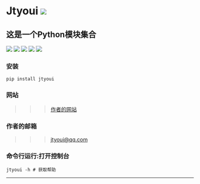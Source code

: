 # **Jtyoui** [![](https://gitee.com/tyoui/logo/raw/master/logo/photolog.png)][1]

## 这是一个Python模块集合
[![](https://img.shields.io/badge/个人网站-jtyoui-yellow.com.svg)][1]
[![](https://img.shields.io/badge/Python-3.7-green.svg)]()
[![](https://img.shields.io/badge/BlogWeb-Tyoui-bule.svg)][1]
[![](https://img.shields.io/badge/Email-jtyoui@qq.com-red.svg)]()
[![](https://img.shields.io/badge/项目-jtyoui-black.svg)]()


### 安装
    pip install jtyoui

### 网站
>>> [作者的网站](https://blog.jtyoui.com)

### 作者的邮箱
>>> jtyoui@qq.com  

### 命令行运行:打开控制台
    jtyoui -h # 获取帮助


***
[1]: https://blog.jtyoui.com